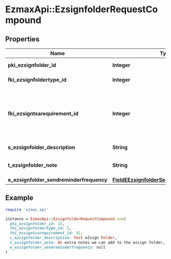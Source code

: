 # EzmaxApi::EzsignfolderRequestCompound

## Properties

| Name | Type | Description | Notes |
| ---- | ---- | ----------- | ----- |
| **pki_ezsignfolder_id** | **Integer** | The unique ID of the Ezsignfolder | [optional] |
| **fki_ezsignfoldertype_id** | **Integer** | The unique ID of the Ezsignfoldertype. |  |
| **fki_ezsigntsarequirement_id** | **Integer** | The unique ID of the Ezsigntsarequirement.  Determine if a Time Stamping Authority should add a timestamp on each of the signature. Valid values:  |Value|Description| |-|-| |1|No. TSA Timestamping will requested. This will make all signatures a lot faster since no round-trip to the TSA server will be required. Timestamping will be made using eZsign server&#39;s time.| |2|Best effort. Timestamping from a Time Stamping Authority will be requested but is not mandatory. In the very improbable case it cannot be completed, the timestamping will be made using eZsign server&#39;s time. **Additional fee applies**| |3|Mandatory. Timestamping from a Time Stamping Authority will be requested and is mandatory. In the very improbable case it cannot be completed, the signature will fail and the user will be asked to retry. **Additional fee applies**| |  |
| **s_ezsignfolder_description** | **String** | The description of the Ezsignfolder |  |
| **t_ezsignfolder_note** | **String** | Somes extra notes about the eZsign Folder |  |
| **e_ezsignfolder_sendreminderfrequency** | [**FieldEEzsignfolderSendreminderfrequency**](FieldEEzsignfolderSendreminderfrequency.md) |  |  |

## Example

```ruby
require 'ezmax_api'

instance = EzmaxApi::EzsignfolderRequestCompound.new(
  pki_ezsignfolder_id: 33,
  fki_ezsignfoldertype_id: 5,
  fki_ezsigntsarequirement_id: 92,
  s_ezsignfolder_description: Test eZsign Folder,
  t_ezsignfolder_note: An extra notes we can add to the ezsign folder,
  e_ezsignfolder_sendreminderfrequency: null
)
```

